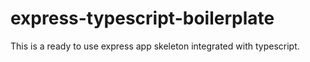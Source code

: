 # express-typescript-boilerplate
This is a ready to use express app skeleton integrated with typescript.
